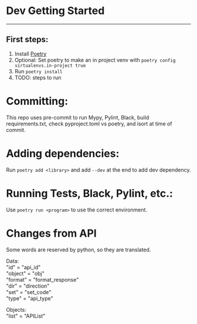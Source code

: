 
# Dev Getting Started

---

## First steps:

1. Install [Poetry](https://python-poetry.org/docs/master/#installing-with-the-official-installer)
2. Optional: Set poetry to make an in project venv with `poetry config virtualenvs.in-project true`
3. Run `poetry install`
4. TODO: steps to run


# Committing:

This repo uses pre-commit to run Mypy, Pylint, Black, build requirements.txt, check pyproject.toml vs poetry, and isort at time of commit.


# Adding dependencies:

Run `poetry add <library>` and add `--dev` at the end to add dev dependency.


# Running Tests, Black, Pylint, etc.:

Use `poetry run <program>` to use the correct environment.


# Changes from API

Some words are reserved by python, so they are translated.  

Data:  
"id" = "api_id"  
"object" = "obj"  
"format" = "format_response"  
"dir" = "direction"  
"set" = "set_code"  
"type" = "api_type"

Objects:  
"list" = "APIList"  